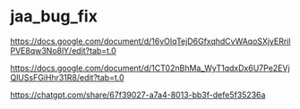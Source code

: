 # jaa_bug_fix


https://docs.google.com/document/d/16yOIqTejD6GfxqhdCvWAqoSXjyERrilPVE8qw3No8lY/edit?tab=t.0


https://docs.google.com/document/d/1CT02nBhMa_WyT1qdxDx6U7Pe2EVjQlUSsFGiHhr31R8/edit?tab=t.0



https://chatgpt.com/share/67f39027-a7a4-8013-bb3f-defe5f35236a
